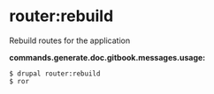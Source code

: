# router:rebuild
Rebuild routes for the application

**commands.generate.doc.gitbook.messages.usage:**
```
$ drupal router:rebuild
$ ror  
```

